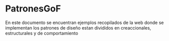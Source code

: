 # PatronesGoF
En este documento se encuentran ejemplos recopilados de la web donde se implementan los patrones de diseño 
estan divididos en creaccionales, estructurales  y de comportamiento

